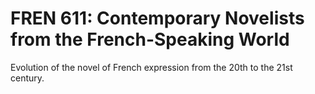 # FREN 611: Contemporary Novelists from the French-Speaking World

Evolution of the novel of French expression from the 20th to the 21st century.